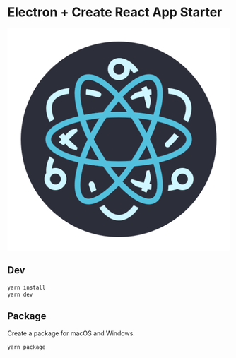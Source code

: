 # Electron + Create React App Starter

![icon](./assets/icon.png)

## Dev

```
yarn install
yarn dev
```

## Package

Create a package for macOS and Windows.

```
yarn package
```
